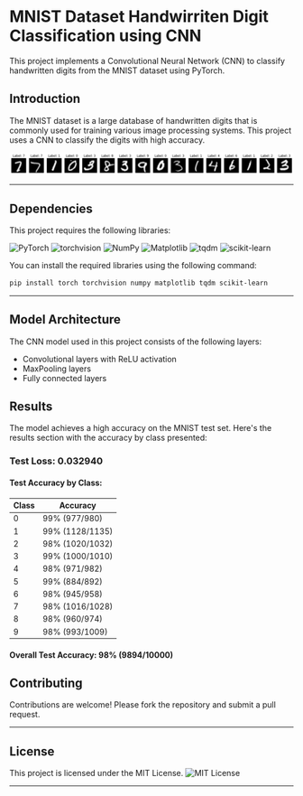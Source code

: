 # MNIST Dataset Handwirriten Digit Classification using CNN

This project implements a Convolutional Neural Network (CNN) to classify handwritten digits from the MNIST dataset using PyTorch.

## Introduction

The MNIST dataset is a large database of handwritten digits that is commonly used for training various image processing systems. This project uses a CNN to classify the digits with high accuracy.

![](MNISTpng.png)

---

## Dependencies

This project requires the following libraries:

![PyTorch](https://img.shields.io/badge/PyTorch-%23EE4C2C.svg?style=flat&logo=PyTorch&logoColor=white)
![torchvision](https://img.shields.io/badge/torchvision-%23EE4C2C.svg?style=flat&logo=PyTorch&logoColor=white)
![NumPy](https://img.shields.io/badge/numpy-%23013243.svg?style=flat&logo=numpy&logoColor=white)
![Matplotlib](https://img.shields.io/badge/matplotlib-%23ffffff.svg?style=flat&logo=matplotlib&logoColor=black)
![tqdm](https://img.shields.io/badge/tqdm-%2300BFFF.svg?style=flat)
![scikit-learn](https://img.shields.io/badge/scikit--learn-%23F7931E.svg?style=flat&logo=scikit-learn&logoColor=white)

You can install the required libraries using the following command:

```bash
pip install torch torchvision numpy matplotlib tqdm scikit-learn
```

---
## Model Architecture

The CNN model used in this project consists of the following layers:

- Convolutional layers with ReLU activation
- MaxPooling layers
- Fully connected layers

## Results

The model achieves a high accuracy on the MNIST test set. 
Here's the results section with the accuracy by class presented:

### Test Loss: 0.032940

#### Test Accuracy by Class:

| Class | Accuracy |
|-------|----------|
| 0     | 99% (977/980) |
| 1     | 99% (1128/1135) |
| 2     | 98% (1020/1032) |
| 3     | 99% (1000/1010) |
| 4     | 98% (971/982) |
| 5     | 99% (884/892) |
| 6     | 98% (945/958) |
| 7     | 98% (1016/1028) |
| 8     | 98% (960/974) |
| 9     | 98% (993/1009) |

#### Overall Test Accuracy: 98% (9894/10000)

## Contributing

Contributions are welcome! Please fork the repository and submit a pull request.

---

## License

This project is licensed under the MIT License. ![MIT License](https://img.shields.io/badge/License-MIT-yellow.svg)

---
